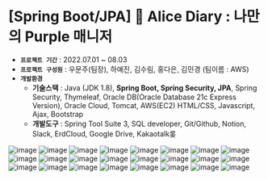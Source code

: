 # [Spring Boot/JPA] 🐰 Alice Diary : 나만의 Purple 매니저
- **`프로젝트 기간`** : 2022.07.01 ~ 08.03
- **`프로젝트 구성원`** : 우문주(팀장), 하예진, 김수림, 홍다은, 김민경 (팀이름 : AWS)
- **`개발환경`**
    - **기술스택** : Java (JDK 1.8), **Spring Boot, Spring Security, JPA**, Spring Security, Thymeleaf, Oracle DB(Oracle Database 21c Express Version), Oracle Cloud, Tomcat, AWS(EC2)
    HTML/CSS, Javascript, Ajax, Bootstrap
    - **개발도구** : Spring Tool Suite 3, SQL developer, Git/Github, Notion, Slack, ErdCloud, Google Drive, Kakaotalk롲
    
![image](https://user-images.githubusercontent.com/91274798/183587029-d8f61f34-dd3a-4098-8655-f5e083ac25ec.png)
![image](https://user-images.githubusercontent.com/91274798/183587197-309e3739-fcb3-4af7-8705-3083fddfd9d6.png)
![image](https://user-images.githubusercontent.com/91274798/183587612-73a52762-cd01-4bb6-ae28-5ae8eff22613.png)
![image](https://user-images.githubusercontent.com/91274798/183587657-498fbbba-bf6b-4ca1-8ef9-593c3b682092.png)
![image](https://user-images.githubusercontent.com/91274798/183587687-a7b5d122-4d54-4b94-94e5-dd7743accee2.png)
![image](https://user-images.githubusercontent.com/91274798/183587712-12c991b9-b6ec-4c5c-8418-8f8394378e51.png)
![image](https://user-images.githubusercontent.com/91274798/183587739-c0ae1876-4148-43b5-ac65-134fda049a50.png)
![image](https://user-images.githubusercontent.com/91274798/183587765-d5ee10f9-0faa-49ef-b8eb-c4d75c6c984b.png)
![image](https://user-images.githubusercontent.com/91274798/183587795-c8e8bfd9-1691-42c2-8415-bb77c6ca9d91.png)
![image](https://user-images.githubusercontent.com/91274798/183587821-1a5fe6ec-22d5-4335-b540-b902fd555a41.png)
![image](https://user-images.githubusercontent.com/91274798/183587841-96ca8653-0acc-4df2-bcca-0d7dff70a862.png)
![image](https://user-images.githubusercontent.com/91274798/183587882-f7e9a186-c822-4710-b1b9-4f2781a98103.png)
![image](https://user-images.githubusercontent.com/91274798/183587904-66496123-28f5-4f38-8ba1-a87ce4a05833.png)
![image](https://user-images.githubusercontent.com/91274798/183587933-3fc08212-ada9-42fe-830b-3482473c1f29.png)
![image](https://user-images.githubusercontent.com/91274798/183587984-55fb47da-1468-45c5-ab30-ee8fa42bfba0.png)
![image](https://user-images.githubusercontent.com/91274798/183588008-ad2bf929-096b-45db-ba61-9d91c1f240e4.png)
![image](https://user-images.githubusercontent.com/91274798/183588045-e7988d01-2f48-4be1-b086-559191b2eabe.png)
![image](https://user-images.githubusercontent.com/91274798/183588081-084052f5-ed14-4a9e-85f8-c8d36f6a1e7d.png)
![image](https://user-images.githubusercontent.com/91274798/183588104-f82a9884-8bb3-4593-9ee0-5947408938f9.png)
![image](https://user-images.githubusercontent.com/91274798/183588131-23c1f0ae-0892-45b7-854f-347cb0ac6c55.png)
![image](https://user-images.githubusercontent.com/91274798/183588166-fe3f6dca-52e0-41d4-96f4-df72f59e099b.png)
![image](https://user-images.githubusercontent.com/91274798/183588211-18060936-c152-463d-b38d-7b6c5b08c2bf.png)
![image](https://user-images.githubusercontent.com/91274798/183588244-d3cbb5f6-cd7c-4fa2-97be-35d2581a75f9.png)
![image](https://user-images.githubusercontent.com/91274798/183588503-77ba162d-e022-4289-987a-131a5d5c529d.png)
